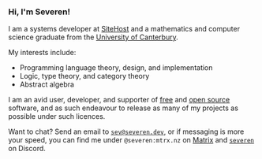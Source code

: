 ### Hi, I'm Severen!

I am a systems developer at [SiteHost](https://sitehost.nz/) and a mathematics
and computer science graduate from the [University of
Canterbury](https://www.canterbury.ac.nz/).

My interests include:
+ Programming language theory, design, and implementation
+ Logic, type theory, and category theory
+ Abstract algebra

I am an avid user, developer, and supporter of
[free](https://www.gnu.org/philosophy/free-sw.en.html) and [open
source](https://opensource.org/osd) software, and as such endeavour to release
as many of my projects as possible under such licences.

Want to chat? Send an email to [`sev@severen.dev`](mailto:severen@severen.dev),
or if messaging is more your speed, you can find me under `@severen:mtrx.nz` on
[Matrix](https://matrix.org/) and
[`severen`](https://discord.com/users/137171059924402176) on Discord.

<!-- TODO: Add this when I actually get my website up and running -->
<!-- Everything about me and my projects are also available on [my website](https://example.org/). -->
